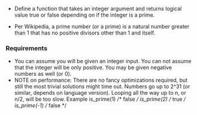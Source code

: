 - Define a function that takes an integer argument and returns logical value true or false depending on if the integer is a prime.

- Per Wikipedia, a prime number (or a prime) is a natural number greater than 1 that has no positive divisors other than 1 and itself.

### Requirements
- You can assume you will be given an integer input.
You can not assume that the integer will be only positive. You may be given negative numbers as well (or 0).
- NOTE on performance: There are no fancy optimizations required, but still the most trivial solutions might time out. Numbers go up to 2^31 (or similar, depends on language version). Looping all the way up to n, or n/2, will be too slow.
Example
is_prime(1)  /* false */
is_prime(2)  /* true  */
is_prime(-1) /* false */